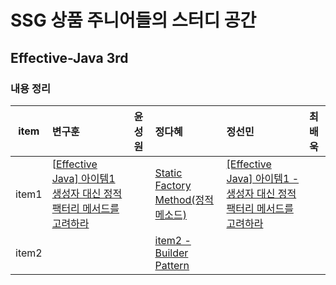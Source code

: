 # SSG 상품 주니어들의 스터디 공간

## Effective-Java 3rd

### 내용 정리

| item | 변구훈 | 윤성원 | 정다혜 | 정선민 | 최배욱 |
| :----: | :------ | :------ | :------ | :------ | :------ |
|   item1   | [[Effective Java\] 아이템1 생성자 대신 정적 팩터리 메서드를 고려하라](https://insight-bgh.tistory.com/367) |        | [Static Factory Method(정적 메소드)](https://github.com/dh00023/TIL/blob/master/Java/effective_java/2021-01-12-static-factory-methods.md)       | [[Effective Java] 아이템1 - 생성자 대신 정적 팩터리 메서드를 고려하라](https://mongsil1025.github.io/book/effective-java/item1/) |        |
|   item2   |        |        |[item2 - Builder Pattern](https://github.com/dh00023/TIL/blob/master/Java/effective_java/2021-01-13-builder-pattern.md)|        |        |




